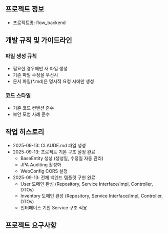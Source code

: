 
## 프로젝트 정보
- 프로젝트명: flow_backend


## 개발 규칙 및 가이드라인

### 파일 생성 규칙
- 필요한 경우에만 새 파일 생성
- 기존 파일 수정을 우선시
- 문서 파일(*.md)은 명시적 요청 시에만 생성

### 코드 스타일
- 기존 코드 컨벤션 준수
- 보안 모범 사례 준수

## 작업 히스토리
- 2025-09-13: CLAUDE.md 파일 생성
- 2025-09-13: 프로젝트 기본 구조 설정 완료
  - BaseEntity 생성 (생성일, 수정일 자동 관리)
  - JPA Auditing 활성화
  - WebConfig CORS 설정
- 2025-09-13: 전체 백엔드 템플릿 구현 완료
  - User 도메인 완성 (Repository, Service Interface/Impl, Controller, DTOs)
  - Inventory 도메인 완성 (Repository, Service Interface/Impl, Controller, DTOs)
  - 인터페이스 기반 Service 구조 적용

## 프로젝트 요구사항